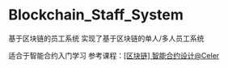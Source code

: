 # Blockchain_Staff_System
基于区块链的员工系统
实现了基于区块链的单人/多人员工系统

适合于智能合约入门学习
参考课程：[[区块链] 智能合约设计@Celer](https://www.bilibili.com/video/av46756583?p=1)
